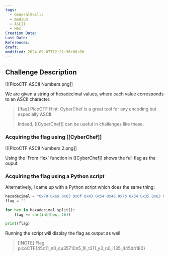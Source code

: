 ```yaml
---
tags:
  - GeneralSkills
  - medium
  - ASCII
  - Hex
Creation Date: 
Last Date: 
References: 
draft: 
modified: 2024-09-07T12:21:36+08:00
---
```

## Challenge Description

![[PicoCTF ASCII Numbers.png]]

We are given a string of hexadecimal values, where each value corresponds to an ASCII character.

>[!faq] PicoCTF Hint: CyberChef is a great tool for any encoding but especially ASCII.
>
>Indeed, [[CyberChef]] can be useful in challenges like these.

### Acquiring the flag using [[CyberChef]]

![[PicoCTF ASCII Numbers 2.png]]

Using the 'From Hex' function in [[CyberChef]] shows the full flag as the ouput.

### Acquiring the flag using a Python script

Alternatively, I came up with a Python script which does the same thing:

```python
hexadecimal = "0x70 0x69 0x63 0x6f 0x43 0x54 0x46 0x7b 0x34 0x35 0x63 0x31 0x31 0x5f 0x6e 0x30 0x5f 0x71 0x75 0x33 0x35 0x37 0x31 0x30 0x6e 0x35 0x5f 0x31 0x6c 0x6c 0x5f 0x74 0x33 0x31 0x31 0x5f 0x79 0x33 0x5f 0x6e 0x30 0x5f 0x6c 0x31 0x33 0x35 0x5f 0x34 0x34 0x35 0x64 0x34 0x31 0x38 0x30 0x7d"
flag = ""

for hex in hexadecimal.split():
    flag += chr(int(hex, 16))

print(flag)
```

Running the script will display the flag as output as well.

> [!NOTE] Flag
> picoCTF{45c11_n0_qu35710n5_1ll_t311_y3_n0_l135_445d4180}